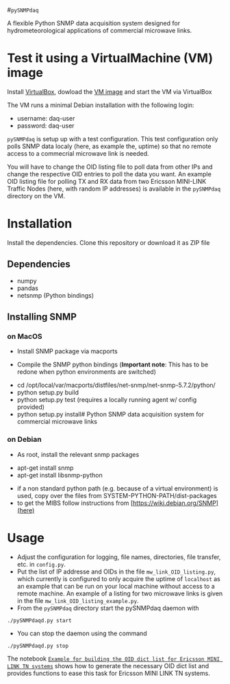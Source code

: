 #`pySNMPdaq`

A flexible Python SNMP data acquisition system designed for hydrometeorological applications of commercial microwave links.

# Test it using a VirtualMachine (VM) image

Install [VirtualBox](https://www.virtualbox.org/), dowload the [VM image](https://drive.google.com/open?id=0B-spzN5NShBEbGZVai1ZUEpaVEU) and start the VM via VirtualBox

The VM runs a minimal Debian installation with the following login:

 * username: daq-user
 * password: daq-user

`pySNMPdaq` is setup up with a test configuration. This test configuration only polls SNMP data localy (here, as example the, uptime) so that no remote access to a commecrial microwave link is needed. 

You will have to change the OID listing file to poll data from other IPs and change the respective OID entries to poll the data you want. An example OID listing file for polling TX and RX data from two Ericsson MINI-LINK Traffic Nodes (here, with random IP addresses) is available in the `pySNMPdaq` directory on the VM. 

# Installation

Install the dependencies. Clone this repository or download it as ZIP file

## Dependencies

 * numpy
 * pandas
 * netsnmp (Python bindings) 

## Installing SNMP

### on MacOS

* Install SNMP package via macports

* Compile the SNMP python bindings (**Important note**: This has to be redone when python environments are switched)
 
 - cd /opt/local/var/macports/distfiles/net-snmp/net-snmp-5.7.2/python/
 - python setup.py build
 - python setup.py test (requires a locally running agent w/ config provided)
 - python setup.py install# Python SNMP data acquisition system for commercial microwave links

### on Debian

* As root, install the relevant snmp packages

 - apt-get install snmp
 - apt-get install libsnmp-python
 
* if a non standard python path (e.g. because of a virtual environment) is used, copy over the files from SYSTEM-PYTHON-PATH/dist-packages
* to get the MIBS follow instructions from [https://wiki.debian.org/SNMP](here) 

# Usage

* Adjust the configuration for logging, file names, directories, file transfer, etc. in `config.py`.
* Put the list of IP addresse and OIDs in the file `mw_link_OID_listing.py`, which currently is configured to only acquire the uptime of `localhost` as an example that can be run on your local machine without access to a remote machine. An example of a listing for two microwave links is given in the file `mw_link_OID_listing_example.py`.
* From the `pySNMPdaq` directory start the pySNMPdaq daemon with
 
 ```
 ./pySNMPdaqd.py start
 ```
* You can stop the daemon using the command
 
 ```
 ./pySNMPdaqd.py stop
 ```
 
The notebook [`Example for building the OID dict list for Ericsson MINI LINK TN systems`](https://github.com/cchwala/pySNMPdaq/blob/master/notebooks/Example%20for%20building%20the%20OID%20dict%20list%20for%20Ericsson%20MINI%20LINK%20TN%20systems.ipynb) shows how to generate the necessary OID dict list and provides functions to ease this task for Ericsson MINI LINK TN systems.
